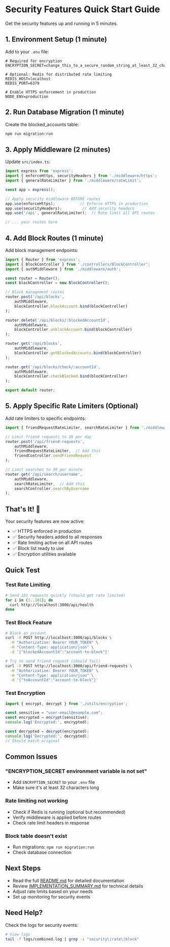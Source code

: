 # Security Features Quick Start Guide

Get the security features up and running in 5 minutes.

## 1. Environment Setup (1 minute)

Add to your `.env` file:

```env
# Required for encryption
ENCRYPTION_SECRET=change_this_to_a_secure_random_string_at_least_32_characters_long

# Optional: Redis for distributed rate limiting
REDIS_HOST=localhost
REDIS_PORT=6379

# Enable HTTPS enforcement in production
NODE_ENV=production
```

## 2. Run Database Migration (1 minute)

Create the blocked_accounts table:

```bash
npm run migration:run
```

## 3. Apply Middleware (2 minutes)

Update `src/index.ts`:

```typescript
import express from 'express';
import { enforceHttps, securityHeaders } from './middleware/https';
import { generalRateLimiter } from './middleware/rateLimit';

const app = express();

// Apply security middleware BEFORE routes
app.use(enforceHttps);           // Enforce HTTPS in production
app.use(securityHeaders);         // Add security headers
app.use('/api', generalRateLimiter);  // Rate limit all API routes

// ... your routes here
```

## 4. Add Block Routes (1 minute)

Add block management endpoints:

```typescript
import { Router } from 'express';
import { BlockController } from './controllers/BlockController';
import { authMiddleware } from './middleware/auth';

const router = Router();
const blockController = new BlockController();

// Block management routes
router.post('/api/blocks', 
    authMiddleware, 
    blockController.blockAccount.bind(blockController)
);

router.delete('/api/blocks/:blockedAccountId', 
    authMiddleware, 
    blockController.unblockAccount.bind(blockController)
);

router.get('/api/blocks', 
    authMiddleware, 
    blockController.getBlockedAccounts.bind(blockController)
);

router.get('/api/blocks/check/:accountId', 
    authMiddleware, 
    blockController.checkBlocked.bind(blockController)
);

export default router;
```

## 5. Apply Specific Rate Limiters (Optional)

Add rate limiters to specific endpoints:

```typescript
import { friendRequestRateLimiter, searchRateLimiter } from './middleware/rateLimit';

// Limit friend requests to 20 per day
router.post('/api/friend-requests', 
    authMiddleware, 
    friendRequestRateLimiter,  // Add this
    friendController.sendFriendRequest
);

// Limit searches to 30 per minute
router.get('/api/search/username', 
    authMiddleware, 
    searchRateLimiter,  // Add this
    searchController.searchByUsername
);
```

## That's It! 🎉

Your security features are now active:

- ✅ HTTPS enforced in production
- ✅ Security headers added to all responses
- ✅ Rate limiting active on all API routes
- ✅ Block list ready to use
- ✅ Encryption utilities available

## Quick Test

### Test Rate Limiting
```bash
# Send 101 requests quickly (should get rate limited)
for i in {1..101}; do
  curl http://localhost:3000/api/health
done
```

### Test Block Feature
```bash
# Block an account
curl -X POST http://localhost:3000/api/blocks \
  -H "Authorization: Bearer YOUR_TOKEN" \
  -H "Content-Type: application/json" \
  -d '{"blockedAccountId":"account-to-block"}'

# Try to send friend request (should fail)
curl -X POST http://localhost:3000/api/friend-requests \
  -H "Authorization: Bearer YOUR_TOKEN" \
  -H "Content-Type: application/json" \
  -d '{"toAccountId":"account-to-block"}'
```

### Test Encryption
```typescript
import { encrypt, decrypt } from './utils/encryption';

const sensitive = "user-email@example.com";
const encrypted = encrypt(sensitive);
console.log('Encrypted:', encrypted);

const decrypted = decrypt(encrypted);
console.log('Decrypted:', decrypted);
// Should match original
```

## Common Issues

### "ENCRYPTION_SECRET environment variable is not set"
- Add `ENCRYPTION_SECRET` to your `.env` file
- Make sure it's at least 32 characters long

### Rate limiting not working
- Check if Redis is running (optional but recommended)
- Verify middleware is applied before routes
- Check rate limit headers in response

### Block table doesn't exist
- Run migrations: `npm run migration:run`
- Check database connection

## Next Steps

- Read the full [README.md](./README.md) for detailed documentation
- Review [IMPLEMENTATION_SUMMARY.md](./IMPLEMENTATION_SUMMARY.md) for technical details
- Adjust rate limits based on your needs
- Set up monitoring for security events

## Need Help?

Check the logs for security events:
```bash
# View logs
tail -f logs/combined.log | grep -i "security\|rate\|block"
```
